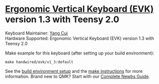 # [Ergonomic Vertical Keyboard (EVK)](https://github.com/YangPiCui/ErgonomicVerticalKeyboard) version 1.3 with Teensy 2.0
Keyboard Maintainer: [Yang Cui](https://github.com/YangPiCui)  
Hardware Supported: Ergonomic Vertical Keyboard (EVK) version 1.3 with Teensy 2.0

Make example for this keyboard (after setting up your build environment):

    make handwired/evk/v1_3:default

See the [build environment setup](https://docs.qmk.fm/#/getting_started_build_tools) and the [make instructions](https://docs.qmk.fm/#/getting_started_make_guide) for more information. Brand new to QMK? Start with our [Complete Newbs Guide](https://docs.qmk.fm/#/newbs).
